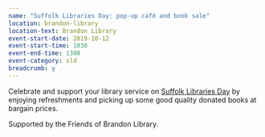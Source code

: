 ```yaml
---
name: "Suffolk Libraries Day: pop-up café and book sale"
location: brandon-library
location-text: Brandon Library
event-start-date: 2019-10-12
event-start-time: 1030
event-end-time: 1300
event-category: sld
breadcrumb: y
---
```


Celebrate and support your library service on [Suffolk Libraries Day](/suffolk-libraries-day/) by enjoying refreshments and picking up some good quality donated books at bargain prices.

Supported by the Friends of Brandon Library.
